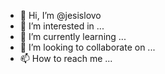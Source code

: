 - 👋 Hi, I’m @jesislovo
- 👀 I’m interested in ...
- 🌱 I’m currently learning ...
- 💞️ I’m looking to collaborate on ...
- 📫 How to reach me ...

<!---
jesislovo/jesislovo is a ✨ special ✨ repository because its `README.md` (this file) appears on your GitHub profile.
You can click the Preview link to take a look at your changes.
--->
